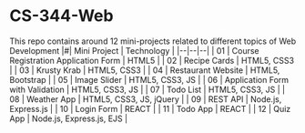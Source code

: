 # CS-344-Web
This repo contains around 12 mini-projects related to different topics of Web Development
|#| Mini Project | Technology |
|--|--|--|
| 01 | Course Registration Application Form | HTML5 |
| 02 | Recipe Cards | HTML5, CSS3 |
| 03 | Krusty Krab | HTML5, CSS3 |
| 04 | Restaurant Website | HTML5, Bootstrap |
| 05 | Image Slider | HTML5, CSS3, JS |
| 06 | Application Form with Validation | HTML5, CSS3, JS |
| 07 | Todo List | HTML5, CSS3, JS |
| 08 | Weather App | HTML5, CSS3, JS, jQuery |
| 09 | REST API | Node.js, Express.js |
| 10 | Login Form | REACT |
| 11 | Todo App | REACT |
| 12 | Quiz App | Node.js, Express.js, EJS |
